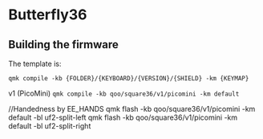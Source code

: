 # Butterfly36

## Building the firmware

The template is:

```shell
qmk compile -kb {FOLDER}/{KEYBOARD}/{VERSION}/{SHIELD} -km {KEYMAP}
```

v1 (PicoMini)
`qmk compile -kb qoo/square36/v1/picomini -km default`

//Handedness by EE_HANDS
qmk flash -kb qoo/square36/v1/picomini -km default -bl uf2-split-left
qmk flash -kb qoo/square36/v1/picomini -km default -bl uf2-split-right
